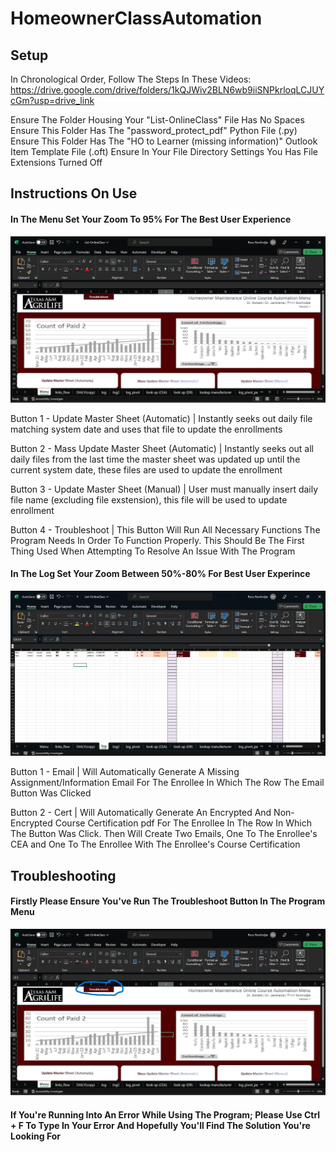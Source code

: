 # HomeownerClassAutomation

## Setup
  In Chronological Order, Follow The Steps In These Videos: https://drive.google.com/drive/folders/1kQJWiv2BLN6wb9iiSNPkrloqLCJUYcGm?usp=drive_link 

  Ensure The Folder Housing Your "List-OnlineClass" File Has No Spaces
  Ensure This Folder Has The "password_protect_pdf" Python File (.py)
  Ensure This Folder Has The "HO to Learner (missing information)" Outlook Item Template File (.oft)
  Ensure In Your File Directory Settings You Has File Extensions Turned Off

## Instructions On Use

#### In The Menu Set Your Zoom To 95% For The Best User Experience

![Alt text](images\image-2.png)

Button 1 - Update Master Sheet (Automatic) | Instantly seeks out daily file matching system date and uses that file to update the enrollments

Button 2 - Mass Update Master Sheet (Automatic) | Instantly seeks out all daily files from the last time the master sheet was updated up until the current system date, these files are used to update the enrollment

Button 3 - Update Master Sheet (Manual) | User must manually insert daily file name (excluding file exstension), this file will be used to update enrollment

Button 4 - Troubleshoot | This Button Will Run All Necessary Functions The Program Needs In Order To Function Properly. This Should Be The First Thing Used When Attempting To Resolve An Issue With The Program

#### In The Log Set Your Zoom Between 50%-80% For Best User Experince

![Alt text](images\image-1.png)

Button 1 - Email | Will Automatically Generate A Missing Assignment/Information Email For The Enrollee In Which The Row The Email Button Was Clicked

Button 2 - Cert | Will Automatically Generate An Encrypted And Non-Encrypted Course Certification pdf For The Enrollee In The Row In Which The Button Was Click. Then Will Create Two Emails, One To The Enrollee's CEA and One To The Enrollee With The Enrollee's Course Certification

## Troubleshooting

#### Firstly Please Ensure You've Run The Troubleshoot Button In The Program Menu

![Alt text](images\image-3.png)

#### If You're Running Into An Error While Using The Program; Please Use Ctrl + F To Type In Your Error And Hopefully You'll Find The Solution You're Looking For

